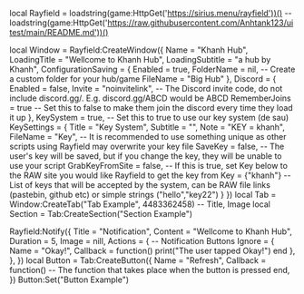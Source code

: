 local Rayfield = loadstring(game:HttpGet('https://sirius.menu/rayfield'))() -- loadstring(game:HttpGet('https://raw.githubusercontent.com/Anhtank123/uitest/main/README.md'))()

local Window = Rayfield:CreateWindow({
    Name = "Khanh Hub",
    LoadingTitle = "Wellcome to Khanh Hub",
    LoadingSubtitle = "a hub by Khanh",
    ConfigurationSaving = {
       Enabled = true,
       FolderName = nil, -- Create a custom folder for your hub/game
       FileName = "Big Hub"
    },
    Discord = {
       Enabled = false,
       Invite = "noinvitelink", -- The Discord invite code, do not include discord.gg/. E.g. discord.gg/ABCD would be ABCD
       RememberJoins = true -- Set this to false to make them join the discord every time they load it up
    },
    KeySystem = true, -- Set this to true to use our key system (de sau)
    KeySettings = {
       Title = "Key System",
       Subtitle = "",
       Note = "KEY = khanh",
       FileName = "Key", -- It is recommended to use something unique as other scripts using Rayfield may overwrite your key file
       SaveKey = false, -- The user's key will be saved, but if you change the key, they will be unable to use your script
       GrabKeyFromSite = false, -- If this is true, set Key below to the RAW site you would like Rayfield to get the key from
       Key = {"khanh"} -- List of keys that will be accepted by the system, can be RAW file links (pastebin, github etc) or simple strings ("hello","key22")
    }
 })
 local Tab = Window:CreateTab("Tab Example", 4483362458) -- Title, Image 
 local Section = Tab:CreateSection("Section Example")

 Rayfield:Notify({
    Title = "Notification",
    Content = "Wellcome to Khanh Hub",
    Duration = 5,
    Image = nill,
    Actions = { -- Notification Buttons
       Ignore = {
          Name = "Okay!",
          Callback = function()
          print("The user tapped Okay!")
       end
    },
 },
 })
 local Button = Tab:CreateButton({
    Name = "Refresh",
    Callback = function()
    -- The function that takes place when the button is pressed
    end,
 })
 Button:Set("Button Example")
